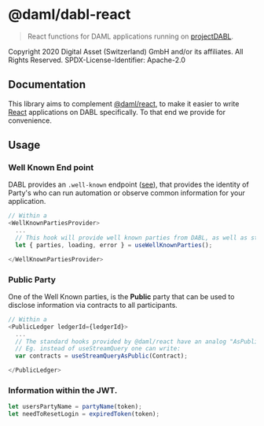 # @daml/dabl-react

> React functions for DAML applications running on [projectDABL](https://projectdabl.com/).

Copyright 2020 Digital Asset (Switzerland) GmbH and/or its affiliates. All Rights Reserved. SPDX-License-Identifier: Apache-2.0

## Documentation

This library aims to complement [@daml/react](`https://www.npmjs.com/package/@daml/react),
to make it easier to write [React](https://reactjs.org/) applications on DABL specifically.
To that end we provide for convenience.

## Usage

### Well Known End point

DABL provides an `.well-known` endpoint ([see](https://docs.projectdabl.com/api/iam/#listening-for-new-users)), that provides the identity of Party's who can run automation or
observe common information for your application.

```typescript
// Within a
<WellKnownPartiesProvider>
  ...
  // This hook will provide well known parties from DABL, as well as status information regarding the request.
  let { parties, loading, error } = useWellKnownParties();

</WellKnownPartiesProvider>
```

### Public Party

One of the Well Known parties, is the **Public** party that can be used to disclose information via contracts to all participants.
```typescript
// Within a
<PublicLedger ledgerId={ledgerId}>
  ...
  // The standard hooks provided by @daml/react have an analog "AsPublic" method.
  // Eg. instead of useStreamQuery one can write:
  var contracts = useStreamQueryAsPublic(Contract);

</PublicLedger>
```

### Information within the JWT.

```typescript
let usersPartyName = partyName(token);
let needToResetLogin = expiredToken(token);
```
